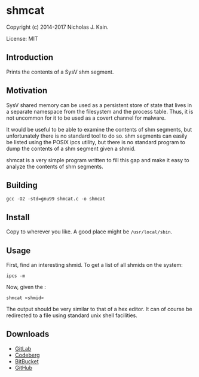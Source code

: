 # shmcat

Copyright (c) 2014-2017 Nicholas J. Kain.

License: MIT

## Introduction

Prints the contents of a SysV shm segment.

## Motivation

SysV shared memory can be used as a persistent store of state that lives
in a separate namespace from the filesystem and the process table.  Thus,
it is not uncommon for it to be used as a covert channel for malware.

It would be useful to be able to examine the contents of shm segments,
but unfortunately there is no standard tool to do so.  shm segments can
easily be listed using the POSIX ipcs utility, but there is no standard
program to dump the contents of a shm segment given a shmid.

shmcat is a very simple program written to fill this gap and make it
easy to analyze the contents of shm segments.

## Building

`gcc -O2 -std=gnu99 shmcat.c -o shmcat`

## Install

Copy to wherever you like.  A good place might be `/usr/local/sbin`.

## Usage

First, find an interesting shmid.  To get a list of all shmids on
the system:

`ipcs -m`

Now, given the <shmid>:

`shmcat <shmid>`

The output should be very similar to that of a hex editor.  It can of
course be redirected to a file using standard unix shell facilities.

## Downloads

* [GitLab](https://gitlab.com/niklata/shmcat)
* [Codeberg](https://codeberg.org/niklata/shmcat)
* [BitBucket](https://bitbucket.com/niklata/shmcat)
* [GitHub](https://github.com/niklata/shmcat)

